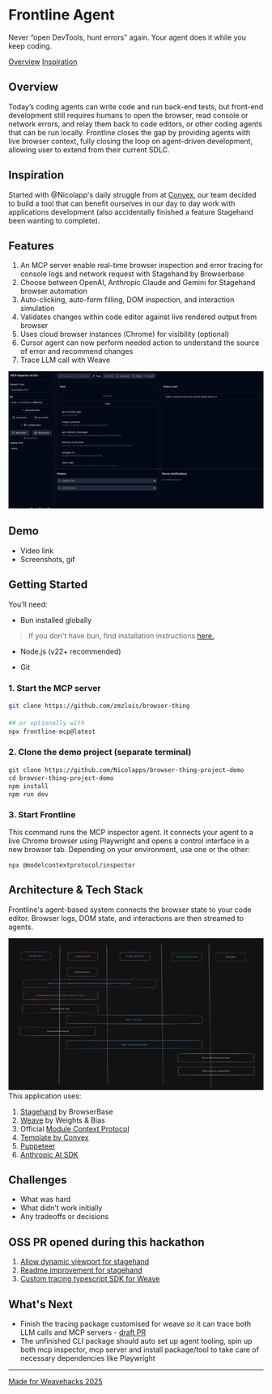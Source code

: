 # Frontline Agent
Never “open DevTools, hunt errors” again. Your agent does it while you keep coding.

[Overview](#overview)
[Inspiration](#overview)
## Overview
Today’s coding agents can write code and run back-end tests, but front-end development still requires humans to open the browser, read console or network errors, and relay them back to code editors, or other coding agents that can be run locally. Frontline closes the gap by providing agents with live browser context, fully closing the loop on agent-driven development, allowing user to extend from their current SDLC. 

## Inspiration 

Started with @Nicolapp's daily struggle from at [Convex](https://www.convex.dev/), our team decided to build a tool that can benefit ourselves in our day to day work with applications development (also accidentally finished a feature Stagehand been wanting to complete). 

## Features
1. An MCP server enable real-time browser inspection and error tracing for console logs and network request with Stagehand by Browserbase
2. Choose between OpenAI, Anthropic Claude and Gemini for Stagehand browser automation
3. Auto-clicking, auto-form filling, DOM inspection, and interaction simulation 
4. Validates changes within code editor against live rendered output from browser
5. Uses cloud browser instances (Chrome) for visibility (optional)
6. Cursor agent can now perform needed action to understand the source of error and recommend changes
7. Trace LLM call with Weave

![mcp-tool](./images/mcp-tool.png)

## Demo
* Video link
* Screenshots, gif 



## Getting Started
You’ll need:
* Bun installed globally

> If you don't have bun, find installation instructions [here.](https://bun.sh/docs/installation)

* Node.js (v22+ recommended)

* Git

### 1. Start the MCP server
```bash
git clone https://github.com/zmzlois/browser-thing 

## or optionally with 
npx frontline-mcp@latest
```
### 2. Clone the demo project (separate terminal)
```
git clone https://github.com/Nicolapps/browser-thing-project-demo 
cd browser-thing-project-demo
npm install
npm run dev
```

### 3. Start Frontline
This command runs the MCP inspector agent. It connects your agent to a live Chrome browser using Playwright and opens a control interface in a new browser tab. Depending on your environment, use one or the other:  

```
npx @modelcontextprotocol/inspector
```  
  
## Architecture & Tech Stack
Frontline's agent-based system connects the browser state to your code editor. Browser logs, DOM state, and interactions are then streamed to agents. 

![System diagram](https://github.com/zmzlois/browser-thing/raw/main/images/architecture.png)
This application uses: 
1. [Stagehand](https://www.stagehand.dev/) by BrowserBase
2. [Weave](https://wandb.ai/site/weave/) by Weights & Bias 
3. Official [Module Context Protocol](https://www.npmjs.com/package/@modelcontextprotocol/sdk)
4. [Template by Convex](https://www.convex.dev/templates)
5. [Puppeteer](https://pptr.dev/guides/installation)
6. [Anthropic AI SDK](https://www.npmjs.com/package/@anthropic-ai/sdk)

## Challenges
* What was hard
* What didn’t work initially
* Any tradeoffs or decisions

## OSS PR opened during this hackathon 
1. [Allow dynamic viewport for stagehand](https://github.com/browserbase/stagehand/pull/874)
2. [Readme improvement for stagehand](https://github.com/browserbase/stagehand/pull/873)
3. [Custom tracing typescript SDK for Weave](/otel)

## What's Next
* Finish the tracing package customised for weave so it can trace both LLM calls and MCP servers - [draft PR]()
* The unfinished CLI package should auto set up agent tooling, spin up both mcp inspector, mcp server and install package/tool to take care of necessary dependencies like Playwright



---
[Made for Weavehacks 2025](https://devpost.com/software/frontline-agent)
